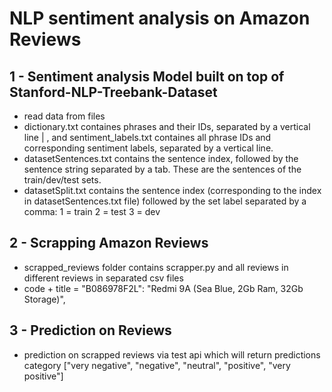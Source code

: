 # NLP sentiment analysis on Amazon Reviews
## 1 - Sentiment analysis Model built on top of Stanford-NLP-Treebank-Dataset
- read data from files
- dictionary.txt containes phrases and their IDs, separated by a vertical line | , and sentiment_labels.txt containes all phrase IDs and corresponding sentiment labels, separated by a vertical line.
- datasetSentences.txt contains the sentence index, followed by the sentence string separated by a tab. These are the sentences of the train/dev/test sets.
- datasetSplit.txt contains the sentence index (corresponding to the index in datasetSentences.txt file) followed by the set label separated by a comma: 1 = train 2 = test 3 = dev
## 2 - Scrapping Amazon Reviews
- scrapped_reviews folder contains scrapper.py and all reviews in different reviews in separated csv files
- code + title = "B086978F2L": "Redmi 9A (Sea Blue, 2Gb Ram, 32Gb Storage)", 
## 3 - Prediction on Reviews
- prediction on scrapped reviews via test api which will return predictions  category ["very negative", "negative", "neutral", "positive", "very positive"]